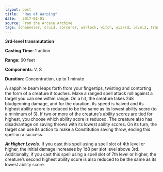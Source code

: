 ```yaml
---
layout: post
title:  "Ray of Warping"
date:   2017-01-01
source: From the Arcane Archive
tags: [channeler, druid, sorcerer, warlock, witch, wizard, level3, transmutation, hb, fan]
---
```


**3rd-level transmutation**

**Casting Time**: 1 action

**Range**: 60 feet

**Components**: V, S

**Duration**: Concentration, up to 1 minute

A sapphire beam leaps forth from your fingertips, twisting and contorting the form of a creature it touches. Make a ranged spell attack roll against a target you can see within range. On a hit, the creature takes 2d8 bludgeoning damage, and for the duration, its speed is halved and its highest ability score is reduced to be the same as its lowest ability score (to a minimum of 3). If two or more of the creature’s ability scores are tied for highest, you choose which ability score is reduced. The creature also has disadvantage on saving throws with its lowest ability
scores. On its turn, the target can use its action to make a Constitution saving throw, ending this spell on a success.

***At Higher Levels.*** If you cast this spell using a spell slot of 4th level or higher, the initial damage increases by 1d8 per slot level above 3rd. Additionally, if you cast this spell using a spell slot of 7th level or higher, the creature’s second highest ability score is also reduced to be the same as its lowest ability score.
